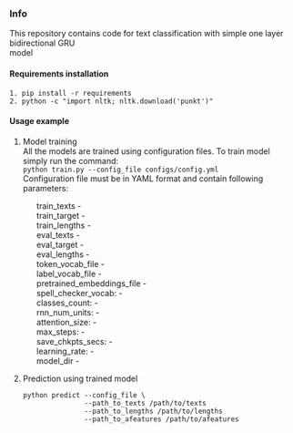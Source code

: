 ### Info
This repository contains code for text classification with simple one layer bidirectional GRU <br> 
model

#### Requirements installation
    1. pip install -r requirements
    2. python -c "import nltk; nltk.download('punkt')"
    
#### Usage example
1. Model training <br>
    All the models are trained using configuration files. To train model simply run the command: <br>
            ```
                python train.py --config_file configs/config.yml
            ```
            <br>
    Configuration file must be in YAML format and contain following parameters: <br>
    <ul>
        train_texts - 
    </ul>
    <ul>
        train_target - 
    </ul>
    <ul>
        train_lengths -
    </ul>
    <ul>
        eval_texts -
    </ul>
    <ul>
        eval_target -
    </ul>
    <ul>    
        eval_lengths -
    </ul>
    <ul>
        token_vocab_file -
    </ul>
    <ul>
        label_vocab_file -
    </ul>
    <ul>
        pretrained_embeddings_file - 
    </ul>
    <ul>
        spell_checker_vocab: -
    </ul>
    <ul>
        classes_count: -
    </ul>
    <ul>
        rnn_num_units: -
    </ul>
    <ul>    
        attention_size: -
    </ul>
    <ul>    
        max_steps: -
    </ul>
    <ul>
        save_chkpts_secs: -
    </ul>
    <ul>
        learning_rate: -
    </ul>
    <ul>   
        model_dir -
    </ul>

2. Prediction using trained model
    ```
    python predict --config_file \
                   --path_to_texts /path/to/texts
                   --path_to_lengths /path/to/lengths
                   --path_to_afeatures /path/to/afeatures
    ``` 